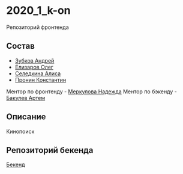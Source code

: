 # 2020_1_k-on

Репозиторий фронтенда 

## Состав

- [Зубков Андрей](https://github.com/DronBrigadir)
- [Елизаров Олег](https://github.com/OlegElizarov)
- [Селедкина Алиса](https://github.com/AliceSitedge)
- [Пронин Константин](https://github.com/KonstantinPronin)

Ментор по фронтенду - [Меркулова Надежда](https://github.com/crueltycute)
Ментор по бэкенду - [Бакулев Артем](https://github.com/artbakulev)

## Описание

Кинопоиск

## Репозиторий бекенда
 
[Бекенд](https://github.com/go-park-mail-ru/2020_1_k-on)